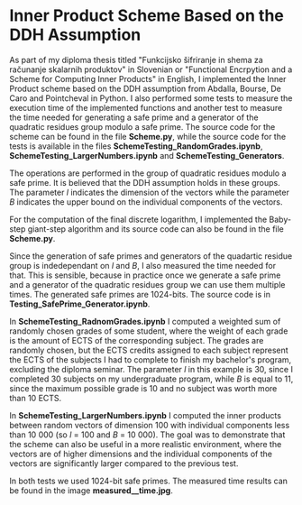 # Inner Product Scheme Based on the DDH Assumption

As part of my diploma thesis titled "Funkcijsko šifriranje in shema za računanje skalarnih produktov" in Slovenian or "Functional Encrpytion and a Scheme for Computing Inner Products" in English, I implemented the Inner Product scheme based on the DDH assumption from Abdalla, Bourse, De Caro and Pointcheval in Python. I also performed some tests to measure the execution time of the implemented functions and another test to measure the time needed for generating a safe prime and a generator of the quadratic residues group modulo a safe prime. The source code for the scheme can be found in the file **Scheme.py**, while the source code for the tests is available in the files **SchemeTesting_RandomGrades.ipynb**, **SchemeTesting_LargerNumbers.ipynb** and **SchemeTesting_Generators**.

The operations are performed in the group of quadratic residues modulo a safe prime. It is believed that the DDH assumption holds in these groups. The parameter $l$ indicates the dimension of the vectors while the parameter $B$ indicates the upper bound on the individual components of the vectors.

For the computation of the final discrete logarithm, I implemented the Baby-step giant-step algorithm and its source code can also be found in the file **Scheme.py**. 

Since the generation of safe primes and generators of the quadartic residue group is indedependant on $l$ and $B$, I also measured the time needed for that. This is sensible, because in practice once we generate a safe prime and a generator of the quadratic residues group we can use them multiple times.
The generated safe primes are 1024-bits. The source code is in **Testing_SafePrime_Generator.ipynb**.

In **SchemeTesting_RadnomGrades.ipynb** I computed a weighted sum of randomly chosen grades of some student, where the weight of each grade is the amount of ECTS of the corresponding subject. The grades are randomly chosen, but the ECTS credits assigned to each subject represent the ECTS of the subjects I had to complete to finish my bachelor's program, excluding the diploma seminar. 
The parameter $l$ in this example is 30, since I completed 30 subjects on my undergraduate program, while $B$ is equal to 11, since the maximum possible grade is 10 and no subject was worth more than 10 ECTS. 

In **SchemeTesting_LargerNumbers.ipynb** I computed the inner products between random vectors of dimension 100 with individual components less than 10 000 (so $l$ = 100 and $B$ = 10 000). The goal was to demonstrate that the scheme can also be useful in a more realistic environment, where the vectors are of higher dimensions and the individual components of the vectors are significantly larger compared to the previous test. 

In both tests we used 1024-bit safe primes. The measured time results can be found in the image **measured__time.jpg**.
